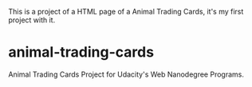This is a project of a HTML page of a Animal Trading Cards, it's my first project with it.


# animal-trading-cards
Animal Trading Cards Project for Udacity's Web Nanodegree Programs.


